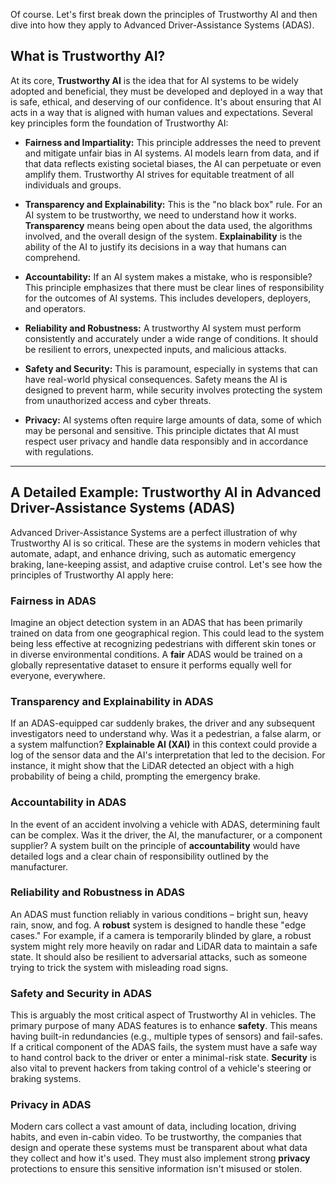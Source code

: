 Of course. Let's first break down the principles of Trustworthy AI and then dive into how they apply to Advanced Driver-Assistance Systems (ADAS).

## What is Trustworthy AI?

At its core, **Trustworthy AI** is the idea that for AI systems to be widely adopted and beneficial, they must be developed and deployed in a way that is safe, ethical, and deserving of our confidence. It's about ensuring that AI acts in a way that is aligned with human values and expectations. Several key principles form the foundation of Trustworthy AI:

* **Fairness and Impartiality:** This principle addresses the need to prevent and mitigate unfair bias in AI systems. AI models learn from data, and if that data reflects existing societal biases, the AI can perpetuate or even amplify them. Trustworthy AI strives for equitable treatment of all individuals and groups.

* **Transparency and Explainability:** This is the "no black box" rule. For an AI system to be trustworthy, we need to understand how it works. **Transparency** means being open about the data used, the algorithms involved, and the overall design of the system. **Explainability** is the ability of the AI to justify its decisions in a way that humans can comprehend.

* **Accountability:** If an AI system makes a mistake, who is responsible? This principle emphasizes that there must be clear lines of responsibility for the outcomes of AI systems. This includes developers, deployers, and operators.

* **Reliability and Robustness:** A trustworthy AI system must perform consistently and accurately under a wide range of conditions. It should be resilient to errors, unexpected inputs, and malicious attacks.

* **Safety and Security:** This is paramount, especially in systems that can have real-world physical consequences. Safety means the AI is designed to prevent harm, while security involves protecting the system from unauthorized access and cyber threats.

* **Privacy:** AI systems often require large amounts of data, some of which may be personal and sensitive. This principle dictates that AI must respect user privacy and handle data responsibly and in accordance with regulations.

---

## A Detailed Example: Trustworthy AI in Advanced Driver-Assistance Systems (ADAS)

Advanced Driver-Assistance Systems are a perfect illustration of why Trustworthy AI is so critical. These are the systems in modern vehicles that automate, adapt, and enhance driving, such as automatic emergency braking, lane-keeping assist, and adaptive cruise control. Let's see how the principles of Trustworthy AI apply here:

### **Fairness in ADAS**

Imagine an object detection system in an ADAS that has been primarily trained on data from one geographical region. This could lead to the system being less effective at recognizing pedestrians with different skin tones or in diverse environmental conditions. A **fair** ADAS would be trained on a globally representative dataset to ensure it performs equally well for everyone, everywhere.

### **Transparency and Explainability in ADAS**

If an ADAS-equipped car suddenly brakes, the driver and any subsequent investigators need to understand why. Was it a pedestrian, a false alarm, or a system malfunction? **Explainable AI (XAI)** in this context could provide a log of the sensor data and the AI's interpretation that led to the decision. For instance, it might show that the LiDAR detected an object with a high probability of being a child, prompting the emergency brake.

### **Accountability in ADAS**

In the event of an accident involving a vehicle with ADAS, determining fault can be complex. Was it the driver, the AI, the manufacturer, or a component supplier? A system built on the principle of **accountability** would have detailed logs and a clear chain of responsibility outlined by the manufacturer.

### **Reliability and Robustness in ADAS**

An ADAS must function reliably in various conditions – bright sun, heavy rain, snow, and fog. A **robust** system is designed to handle these "edge cases." For example, if a camera is temporarily blinded by glare, a robust system might rely more heavily on radar and LiDAR data to maintain a safe state. It should also be resilient to adversarial attacks, such as someone trying to trick the system with misleading road signs.

### **Safety and Security in ADAS**

This is arguably the most critical aspect of Trustworthy AI in vehicles. The primary purpose of many ADAS features is to enhance **safety**. This means having built-in redundancies (e.g., multiple types of sensors) and fail-safes. If a critical component of the ADAS fails, the system must have a safe way to hand control back to the driver or enter a minimal-risk state. **Security** is also vital to prevent hackers from taking control of a vehicle's steering or braking systems.

### **Privacy in ADAS**

Modern cars collect a vast amount of data, including location, driving habits, and even in-cabin video. To be trustworthy, the companies that design and operate these systems must be transparent about what data they collect and how it's used. They must also implement strong **privacy** protections to ensure this sensitive information isn't misused or stolen.

